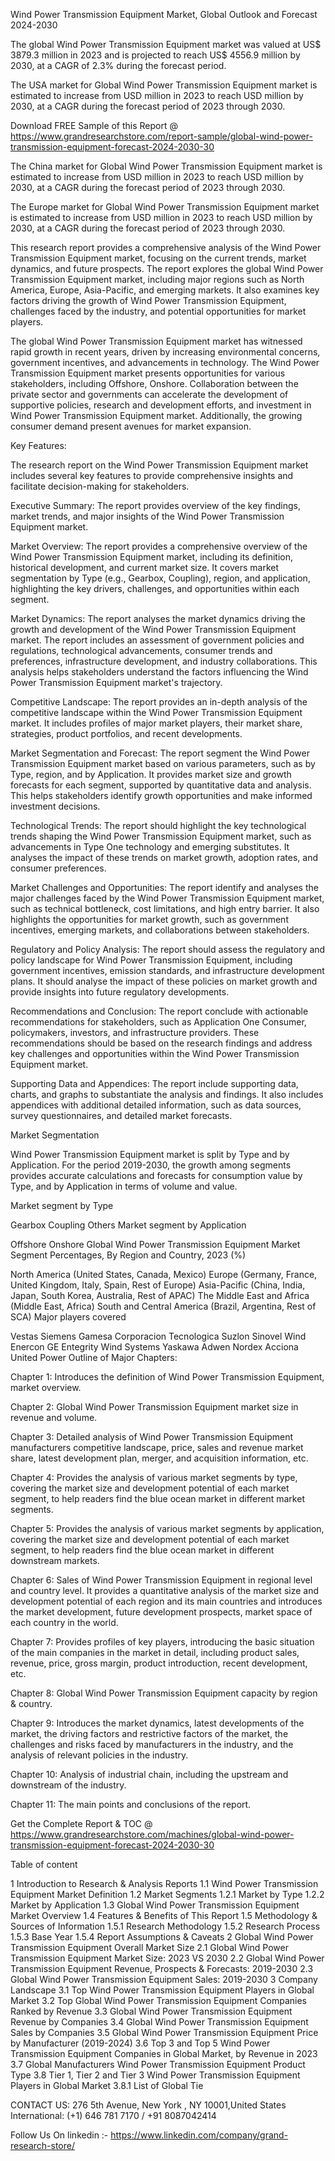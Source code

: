 Wind Power Transmission Equipment Market, Global Outlook and Forecast 2024-2030

The global Wind Power Transmission Equipment market was valued at US$ 3879.3 million in 2023 and is projected to reach US$ 4556.9 million by 2030, at a CAGR of 2.3% during the forecast period.



The USA market for Global Wind Power Transmission Equipment market is estimated to increase from USD million in 2023 to reach USD million by 2030, at a CAGR during the forecast period of 2023 through 2030.

Download FREE Sample of this Report @ https://www.grandresearchstore.com/report-sample/global-wind-power-transmission-equipment-forecast-2024-2030-30




The China market for Global Wind Power Transmission Equipment market is estimated to increase from USD million in 2023 to reach USD million by 2030, at a CAGR during the forecast period of 2023 through 2030.



The Europe market for Global Wind Power Transmission Equipment market is estimated to increase from USD million in 2023 to reach USD million by 2030, at a CAGR during the forecast period of 2023 through 2030.



This research report provides a comprehensive analysis of the Wind Power Transmission Equipment market, focusing on the current trends, market dynamics, and future prospects. The report explores the global Wind Power Transmission Equipment market, including major regions such as North America, Europe, Asia-Pacific, and emerging markets. It also examines key factors driving the growth of Wind Power Transmission Equipment, challenges faced by the industry, and potential opportunities for market players.

The global Wind Power Transmission Equipment market has witnessed rapid growth in recent years, driven by increasing environmental concerns, government incentives, and advancements in technology. The Wind Power Transmission Equipment market presents opportunities for various stakeholders, including Offshore, Onshore. Collaboration between the private sector and governments can accelerate the development of supportive policies, research and development efforts, and investment in Wind Power Transmission Equipment market. Additionally, the growing consumer demand present avenues for market expansion.

Key Features:

The research report on the Wind Power Transmission Equipment market includes several key features to provide comprehensive insights and facilitate decision-making for stakeholders.

Executive Summary: The report provides overview of the key findings, market trends, and major insights of the Wind Power Transmission Equipment market.

Market Overview: The report provides a comprehensive overview of the Wind Power Transmission Equipment market, including its definition, historical development, and current market size. It covers market segmentation by Type (e.g., Gearbox, Coupling), region, and application, highlighting the key drivers, challenges, and opportunities within each segment.

Market Dynamics: The report analyses the market dynamics driving the growth and development of the Wind Power Transmission Equipment market. The report includes an assessment of government policies and regulations, technological advancements, consumer trends and preferences, infrastructure development, and industry collaborations. This analysis helps stakeholders understand the factors influencing the Wind Power Transmission Equipment market's trajectory.

Competitive Landscape: The report provides an in-depth analysis of the competitive landscape within the Wind Power Transmission Equipment market. It includes profiles of major market players, their market share, strategies, product portfolios, and recent developments.

Market Segmentation and Forecast: The report segment the Wind Power Transmission Equipment market based on various parameters, such as by Type, region, and by Application. It provides market size and growth forecasts for each segment, supported by quantitative data and analysis. This helps stakeholders identify growth opportunities and make informed investment decisions.

Technological Trends: The report should highlight the key technological trends shaping the Wind Power Transmission Equipment market, such as advancements in Type One technology and emerging substitutes. It analyses the impact of these trends on market growth, adoption rates, and consumer preferences.

Market Challenges and Opportunities: The report identify and analyses the major challenges faced by the Wind Power Transmission Equipment market, such as technical bottleneck, cost limitations, and high entry barrier. It also highlights the opportunities for market growth, such as government incentives, emerging markets, and collaborations between stakeholders.

Regulatory and Policy Analysis: The report should assess the regulatory and policy landscape for Wind Power Transmission Equipment, including government incentives, emission standards, and infrastructure development plans. It should analyse the impact of these policies on market growth and provide insights into future regulatory developments.

Recommendations and Conclusion: The report conclude with actionable recommendations for stakeholders, such as Application One Consumer, policymakers, investors, and infrastructure providers. These recommendations should be based on the research findings and address key challenges and opportunities within the Wind Power Transmission Equipment market.

Supporting Data and Appendices: The report include supporting data, charts, and graphs to substantiate the analysis and findings. It also includes appendices with additional detailed information, such as data sources, survey questionnaires, and detailed market forecasts.

Market Segmentation

Wind Power Transmission Equipment market is split by Type and by Application. For the period 2019-2030, the growth among segments provides accurate calculations and forecasts for consumption value by Type, and by Application in terms of volume and value.

Market segment by Type



Gearbox
Coupling
Others
Market segment by Application



Offshore
Onshore
Global Wind Power Transmission Equipment Market Segment Percentages, By Region and Country, 2023 (%)



North America (United States, Canada, Mexico)
Europe (Germany, France, United Kingdom, Italy, Spain, Rest of Europe)
Asia-Pacific (China, India, Japan, South Korea, Australia, Rest of APAC)
The Middle East and Africa (Middle East, Africa)
South and Central America (Brazil, Argentina, Rest of SCA)
Major players covered



Vestas
Siemens
Gamesa Corporacion Tecnologica
Suzlon
Sinovel Wind
Enercon
GE
Entegrity Wind Systems
Yaskawa
Adwen
Nordex Acciona
United Power
Outline of Major Chapters:



Chapter 1: Introduces the definition of Wind Power Transmission Equipment, market overview.

Chapter 2: Global Wind Power Transmission Equipment market size in revenue and volume.

Chapter 3: Detailed analysis of Wind Power Transmission Equipment manufacturers competitive landscape, price, sales and revenue market share, latest development plan, merger, and acquisition information, etc.

Chapter 4: Provides the analysis of various market segments by type, covering the market size and development potential of each market segment, to help readers find the blue ocean market in different market segments.

Chapter 5: Provides the analysis of various market segments by application, covering the market size and development potential of each market segment, to help readers find the blue ocean market in different downstream markets.

Chapter 6: Sales of Wind Power Transmission Equipment in regional level and country level. It provides a quantitative analysis of the market size and development potential of each region and its main countries and introduces the market development, future development prospects, market space of each country in the world.

Chapter 7: Provides profiles of key players, introducing the basic situation of the main companies in the market in detail, including product sales, revenue, price, gross margin, product introduction, recent development, etc.

Chapter 8: Global Wind Power Transmission Equipment capacity by region & country.

Chapter 9: Introduces the market dynamics, latest developments of the market, the driving factors and restrictive factors of the market, the challenges and risks faced by manufacturers in the industry, and the analysis of relevant policies in the industry.

Chapter 10: Analysis of industrial chain, including the upstream and downstream of the industry.

Chapter 11: The main points and conclusions of the report.

Get the Complete Report & TOC @ https://www.grandresearchstore.com/machines/global-wind-power-transmission-equipment-forecast-2024-2030-30

Table of content

1 Introduction to Research & Analysis Reports
1.1 Wind Power Transmission Equipment Market Definition
1.2 Market Segments
1.2.1 Market by Type
1.2.2 Market by Application
1.3 Global Wind Power Transmission Equipment Market Overview
1.4 Features & Benefits of This Report
1.5 Methodology & Sources of Information
1.5.1 Research Methodology
1.5.2 Research Process
1.5.3 Base Year
1.5.4 Report Assumptions & Caveats
2 Global Wind Power Transmission Equipment Overall Market Size
2.1 Global Wind Power Transmission Equipment Market Size: 2023 VS 2030
2.2 Global Wind Power Transmission Equipment Revenue, Prospects & Forecasts: 2019-2030
2.3 Global Wind Power Transmission Equipment Sales: 2019-2030
3 Company Landscape
3.1 Top Wind Power Transmission Equipment Players in Global Market
3.2 Top Global Wind Power Transmission Equipment Companies Ranked by Revenue
3.3 Global Wind Power Transmission Equipment Revenue by Companies
3.4 Global Wind Power Transmission Equipment Sales by Companies
3.5 Global Wind Power Transmission Equipment Price by Manufacturer (2019-2024)
3.6 Top 3 and Top 5 Wind Power Transmission Equipment Companies in Global Market, by Revenue in 2023
3.7 Global Manufacturers Wind Power Transmission Equipment Product Type
3.8 Tier 1, Tier 2 and Tier 3 Wind Power Transmission Equipment Players in Global Market
3.8.1 List of Global Tie

CONTACT US:
276 5th Avenue, New York , NY 10001,United States
International: (+1) 646 781 7170 / +91 8087042414

Follow Us On linkedin :- https://www.linkedin.com/company/grand-research-store/
 
